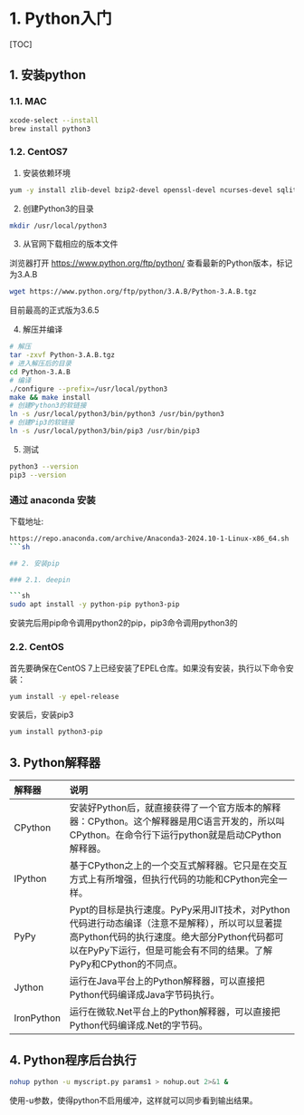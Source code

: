 # 1. Python入门

[TOC]

## 1. 安装python

### 1.1. MAC

```sh
xcode-select --install
brew install python3
```

### 1.2. CentOS7

1. 安装依赖环境

```sh
yum -y install zlib-devel bzip2-devel openssl-devel ncurses-devel sqlite-devel readline-devel tk-devel gdbm-devel db4-devel libpcap-devel xz-devel
```

2. 创建Python3的目录

```sh
mkdir /usr/local/python3
```

3. 从官网下载相应的版本文件

浏览器打开 https://www.python.org/ftp/python/ 查看最新的Python版本，标记为3.A.B

```sh
wget https://www.python.org/ftp/python/3.A.B/Python-3.A.B.tgz
```

目前最高的正式版为3.6.5

4. 解压并编译

```sh
# 解压
tar -zxvf Python-3.A.B.tgz
# 进入解压后的目录
cd Python-3.A.B
# 编译
./configure --prefix=/usr/local/python3
make && make install
# 创建Python3的软链接
ln -s /usr/local/python3/bin/python3 /usr/bin/python3
# 创建Pip3的软链接
ln -s /usr/local/python3/bin/pip3 /usr/bin/pip3
```

5. 测试

```sh
python3 --version
pip3 --version
```

### 通过 anaconda 安装
 下载地址:
```sh
https://repo.anaconda.com/archive/Anaconda3-2024.10-1-Linux-x86_64.sh
```sh

## 2. 安装pip

### 2.1. deepin

```sh
sudo apt install -y python-pip python3-pip
```

安装完后用pip命令调用python2的pip，pip3命令调用python3的

### 2.2. CentOS

首先要确保在CentOS 7上已经安装了EPEL仓库。如果没有安装，执行以下命令安装：

```sh
yum install -y epel-release
```

安装后，安装pip3

```sh
yum install python3-pip
```

## 3. Python解释器

| 解释器     | 说明                                                                                                                                                                                                             |
|:-----------|:-----------------------------------------------------------------------------------------------------------------------------------------------------------------------------------------------------------------|
| CPython    | 安装好Python后，就直接获得了一个官方版本的解释器：CPython。这个解释器是用C语言开发的，所以叫CPython。在命令行下运行python就是启动CPython解释器。                                                                 |
| IPython    | 基于CPython之上的一个交互式解释器。它只是在交互方式上有所增强，但执行代码的功能和CPython完全一样。                                                                                                               |
| PyPy       | Pypt的目标是执行速度。PyPy采用JIT技术，对Python代码进行动态编译（注意不是解释），所以可以显著提高Python代码的执行速度。绝大部分Python代码都可以在PyPy下运行，但是可能会有不同的结果。了解PyPy和CPython的不同点。 |
| Jython     | 运行在Java平台上的Python解释器，可以直接把Python代码编译成Java字节码执行。                                                                                                                                       |
| IronPython | 运行在微软.Net平台上的Python解释器，可以直接把Python代码编译成.Net的字节码。                                                                                                                                     |

## 4. Python程序后台执行

```sh
nohup python -u myscript.py params1 > nohup.out 2>&1 &
```

使用-u参数，使得python不启用缓冲，这样就可以同步看到输出结果。
